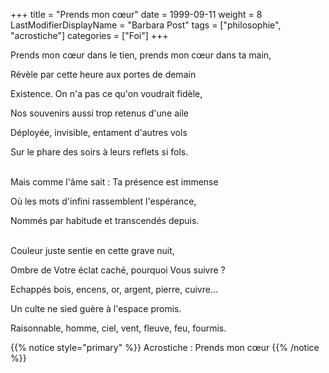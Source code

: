+++
title = "Prends mon cœur"
date = 1999-09-11
weight = 8
LastModifierDisplayName = "Barbara Post"
tags = ["philosophie", "acrostiche"]
categories = ["Foi"]
+++

Prends mon cœur dans le tien, prends mon cœur dans ta main,

Révèle par cette heure aux portes de demain

Existence. On n'a pas ce qu'on voudrait fidèle,

Nos souvenirs aussi trop retenus d'une aile

Déployée, invisible, entament d'autres vols

Sur le phare des soirs à leurs reflets si fols.

 \
Mais comme l'âme sait : Ta présence est immense

Où les mots d'infini rassemblent l'espérance,

Nommés par habitude et transcendés depuis.

 \
Couleur juste sentie en cette grave nuit,

Ombre de Votre éclat caché, pourquoi Vous suivre ?

Echappés bois, encens, or, argent, pierre, cuivre...

Un culte ne sied guère à l'espace promis.

Raisonnable, homme, ciel, vent, fleuve, feu, fourmis.

{{% notice style="primary" %}}
Acrostiche : Prends mon cœur
{{% /notice %}}
